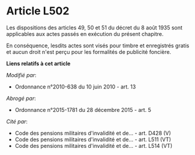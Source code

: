 # Article L502

Les dispositions des articles 49, 50 et 51 du décret du 8 août 1935 sont applicables aux actes passés en exécution du présent
chapitre. 

En conséquence, lesdits actes sont visés pour timbre et enregistrés gratis et aucun droit n'est perçu         pour les
formalités de publicité foncière.

**Liens relatifs à cet article**

_Modifié par_:

  - Ordonnance n°2010-638 du 10 juin 2010 - art. 13

_Abrogé par_:

  - Ordonnance n°2015-1781 du 28 décembre 2015 - art. 5

_Cité par_:

  - Code des pensions militaires d'invalidité et de... - art. D428 (V)
  - Code des pensions militaires d'invalidité et de... - art. L511 (VT)
  - Code des pensions militaires d'invalidité et de... - art. L514 (VT)

